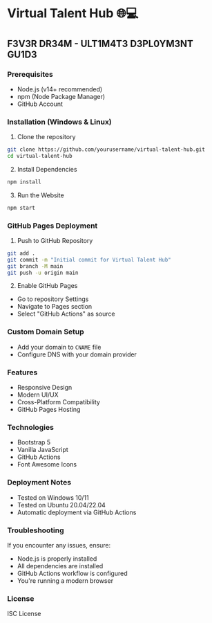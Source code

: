 # Virtual Talent Hub 🌐💻

## F3V3R DR34M - ULT1M4T3 D3PL0YM3NT GU1D3

### Prerequisites
- Node.js (v14+ recommended)
- npm (Node Package Manager)
- GitHub Account

### Installation (Windows & Linux)

1. Clone the repository
```bash
git clone https://github.com/yourusername/virtual-talent-hub.git
cd virtual-talent-hub
```

2. Install Dependencies
```bash
npm install
```

3. Run the Website
```bash
npm start
```

### GitHub Pages Deployment

1. Push to GitHub Repository
```bash
git add .
git commit -m "Initial commit for Virtual Talent Hub"
git branch -M main
git push -u origin main
```

2. Enable GitHub Pages
- Go to repository Settings
- Navigate to Pages section
- Select "GitHub Actions" as source

### Custom Domain Setup
- Add your domain to `CNAME` file
- Configure DNS with your domain provider

### Features
- Responsive Design
- Modern UI/UX
- Cross-Platform Compatibility
- GitHub Pages Hosting

### Technologies
- Bootstrap 5
- Vanilla JavaScript
- GitHub Actions
- Font Awesome Icons

### Deployment Notes
- Tested on Windows 10/11
- Tested on Ubuntu 20.04/22.04
- Automatic deployment via GitHub Actions

### Troubleshooting
If you encounter any issues, ensure:
- Node.js is properly installed
- All dependencies are installed
- GitHub Actions workflow is configured
- You're running a modern browser

### License
ISC License
